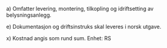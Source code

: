 a) Omfatter levering, montering, tilkopling og idriftsetting av belysningsanlegg.

e) Dokumentasjon og driftsinstruks skal leveres i norsk utgave.

x) Kostnad angis som rund sum. Enhet: RS

